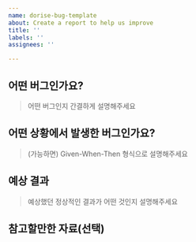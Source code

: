 ```yaml
---
name: dorise-bug-template
about: Create a report to help us improve
title: ''
labels: ''
assignees: ''

---
```


## 어떤 버그인가요?

> 어떤 버그인지 간결하게 설명해주세요

## 어떤 상황에서 발생한 버그인가요?

> (가능하면) Given-When-Then 형식으로 설명해주세요 

## 예상 결과 

> 예상했던 정상적인 결과가 어떤 것인지 설명해주세요 

## 참고할만한 자료(선택)
